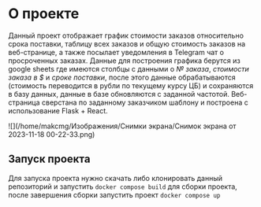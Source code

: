 # О проекте

Данный проект отображает график стоимости заказов относительно срока поставки, таблицу всех заказов и общую стоимость заказов на веб-странице, а также посылает уведомления в Telegram чат о просроченных заказах. Данные для построения графика берутся из google sheets где имеются столбцы с данными о *№ заказа*, *стоимости заказа в $* и *сроке поставки*, после этого данные обрабатываются (стоимость переводится в рубли по текущему курсу ЦБ) и сохраняются в базу данных, данные в базе обновляются с заданной частотой. Веб-страница сверстана по заданному заказчиком шаблону и построена с использование Flask + React.

![](/home/makcmg/Изображения/Снимки экрана/Снимок экрана от 2023-11-18 00-22-33.png)

## Запуск проекта

Для запуска проекта нужно скачать либо клонировать данный репозиторий и запустить `docker compose build` для сборки проекта, после завершения сборки запустить проект `docker compose up`